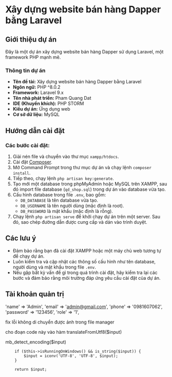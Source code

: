 # Xây dựng website bán hàng Dapper bằng Laravel

## Giới thiệu dự án

Đây là một dự án xây dựng website bán hàng Dapper sử dụng Laravel, một framework PHP mạnh mẽ.

### Thông tin dự án

- **Tên đề tài:** Xây dựng website bán hàng Dapper bằng Laravel
- **Ngôn ngữ:** PHP ^8.0.2
- **Framework:** Laravel 9.x
- **Tên nhà phát triển:** Pham Quang Dat
- **IDE (Khuyến khích):** PHP STORM
- **Kiểu dự án:** Ứng dụng web
- **Cơ sở dữ liệu:** MySQL

## Hướng dẫn cài đặt

### Các bước cài đặt:

1. Giải nén file và chuyển vào thư mục `xampp/htdocs`.
2. Cài đặt [Composer](https://getcomposer.org/download/).
3. Mở Command Prompt trong thư mục dự án và chạy lệnh `composer install`.
4. Tiếp theo, chạy lệnh `php artisan key:generate`.
5. Tạo mới một database trong phpMyAdmin hoặc MySQL trên XAMPP, sau đó import file database (`qd_shop.sql`) trong dự án vào database vừa tạo.
6. Cấu hình database trong file `.env`, bao gồm:
   - `DB_DATABASE` là tên database vừa tạo.
   - `DB_USERNAME` là tên người dùng (mặc định là root).
   - `DB_PASSWORD` là mật khẩu (mặc định là rỗng).
7. Chạy lệnh `php artisan serve` để khởi chạy dự án trên một server. Sau đó, sao chép đường dẫn được cung cấp và dán vào trình duyệt.

## Các lưu ý

- Đảm bảo rằng bạn đã cài đặt XAMPP hoặc một máy chủ web tương tự để chạy dự án.
- Luôn kiểm tra và cập nhật các thông số cấu hình như tên database, người dùng và mật khẩu trong file `.env`.
- Nếu gặp bất kỳ vấn đề gì trong quá trình cài đặt, hãy kiểm tra lại các bước và đảm bảo rằng môi trường đáp ứng yêu cầu cài đặt của dự án.

## Tài khoản quản trị

'name' => 'Admin',
'email' => 'admin@gmail.com',
'phone' => '0981607062',
'password' => '123456',
'role' => '1',


fix lỗi không di chuyển được ảnh trong file manager

cho đoạn code này vào hàm translateFromUtf8($input) 

mb_detect_encoding($input)

        if ($this->isRunningOnWindows() && is_string($input)) {
            $input = iconv('UTF-8', 'UTF-8', $input);
        }

        return $input;
